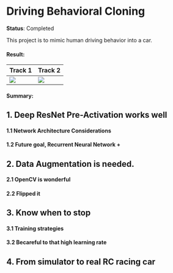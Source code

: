 Driving Behavioral Cloning
==========================

**Status**: Completed

This project is to mimic human driving behavior into a car. 

#### Result:

| Track 1       | Track 2       | 
| ------------- |---------------|
| ![](http://i.giphy.com/zrstOxqEMCPmg.gif)      | ![](http://i.giphy.com/xTiN0tGdX0EAyw8ily.gif)|

#### Summary:

    
## 1. Deep ResNet Pre-Activation works well

#### 1.1 Network Architecture Considerations

#### 1.2 Future goal, Recurrent Neural Network +

## 2. Data Augmentation is needed.

#### 2.1 OpenCV is wonderful
#### 2.2 Flipped it

## 3. Know when to stop
#### 3.1 Training strategies
#### 3.2 Becareful to that high learning rate

## 4. From simulator to real RC racing car
